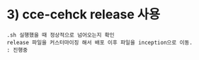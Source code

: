 # 3) cce-cehck release 사용
    .sh 실행했을 때 정상적으로 넘어오는지 확인
    release 파일을 커스터마이징 해서 배포 이후 파일을 inception으로 이동.
    : 진행중
